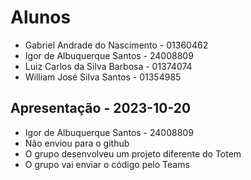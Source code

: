 # Alunos

* Gabriel Andrade do Nascimento - 01360462
* Igor de Albuquerque Santos - 24008809
* Luiz Carlos da Silva Barbosa - 01374074
* William José Silva Santos - 01354985

## Apresentação - 2023-10-20

* Igor de Albuquerque Santos - 24008809
* Não enviou para o github
* O grupo desenvolveu um projeto diferente do Totem
* O grupo vai enviar o código pelo Teams
